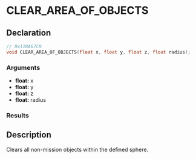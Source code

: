 # CLEAR_AREA_OF_OBJECTS

## Declaration
```cpp
// 0x118A67C9
void CLEAR_AREA_OF_OBJECTS(float x, float y, float z, float radius);
```

### Arguments
- **float:** x
- **float:** y
- **float:** z
- **float:** radius

### Results

## Description
Clears all non-mission objects within the defined sphere.